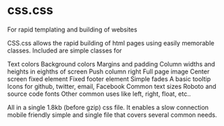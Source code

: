 css.css
=======

For rapid templating and building of websites

CSS.css allows the rapid building of html pages using easily memorable classes. Included are simple classes for

Text colors
Background colors
Margins and padding
Column widths and heights in eighths of screen
Push column right
Full page image
Center screen fixed element
Fixed footer element
Simple fades
A basic tooltip
Icons for github, twitter, email, Facebook
Common text sizes
Roboto and source code fonts
Other common uses like left, right, float, etc..

All in a single 1.8kb (before gzip) css file.  It enables a slow connection mobile friendly simple and single file that covers several common needs.
